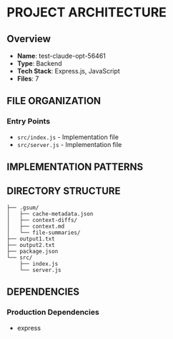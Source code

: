 # PROJECT ARCHITECTURE

## Overview
- **Name**: test-claude-opt-56461
- **Type**: Backend
- **Tech Stack**: Express.js, JavaScript
- **Files**: 7

## FILE ORGANIZATION

### Entry Points
- `src/index.js` - Implementation file
- `src/server.js` - Implementation file

## IMPLEMENTATION PATTERNS

## DIRECTORY STRUCTURE
```
├── .gsum/
│   ├── cache-metadata.json
│   ├── context-diffs/
│   ├── context.md
│   └── file-summaries/
├── output1.txt
├── output2.txt
├── package.json
└── src/
    ├── index.js
    └── server.js
```

## DEPENDENCIES

### Production Dependencies
- express
